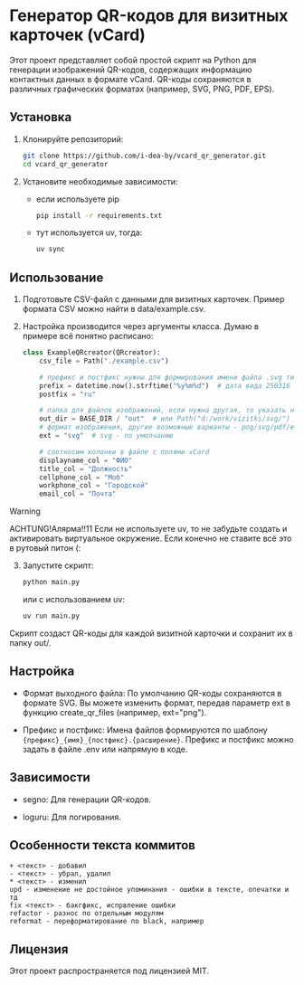 # Генератор QR-кодов для визитных карточек (vCard)

Этот проект представляет собой простой скрипт на Python для генерации изображений QR-кодов, содержащих информацию контактных данных в формате vCard. QR-коды сохраняются в различных графических форматах (например, SVG, PNG, PDF, EPS).

## Установка

1. Клонируйте репозиторий:

   ```bash
   git clone https://github.com/i-dea-by/vcard_qr_generator.git
   cd vcard_qr_generator
   ```

2. Установите необходимые зависимости:

    - если используете pip
        ```bash
        pip install -r requirements.txt
        ```
    - тут используется uv, тогда:
        ```bash
        uv sync
        ```


## Использование

1. Подготовьте CSV-файл с данными для визитных карточек. Пример формата CSV можно найти в data/example.csv.

2. Настройка производится через аргументы класса. Думаю в примере всё понятно расписано:

    ```python
    class ExampleQRcreator(QRcreator):
        csv_file = Path("./example.csv")

        # префикс и постфикс нужны для формирования имени файла .svg типа: OUT_DIR/231015_FIO_ru.svg
        prefix = datetime.now().strftime("%y%m%d")  # дата вида 250316
        postfix = "ru"

        # папка для файлов изображений, если нужна другая, то указать напрямую
        out_dir = BASE_DIR / "out"  # или Path("d:/work/vizitki/svg/")
        # формат изображения, другие возможные варианты - png/svg/pdf/eps
        ext = "svg"  # svg - по умолчанию

        # соотносим колонки в файле с полями vCard
        displayname_col = "ФИО"
        title_col = "Должность"
        cellphone_col = "Моб"
        workphone_col = "Городской"
        email_col = "Почта"
    ```

> [!WARNING]
> ACHTUNG!Алярма!!11 Если не используете uv, то не забудьте создать и активировать виртуальное окружение. Если конечно не ставите всё это в рутовый питон (:
3. Запустите скрипт:

    ```bash
    python main.py
    ```

    или с использованием uv:

    ```bash
    uv run main.py
    ```

Скрипт создаст QR-коды для каждой визитной карточки и сохранит их в папку out/.


## Настройка

- Формат выходного файла: По умолчанию QR-коды сохраняются в формате SVG. Вы можете изменить формат, передав параметр ext в функцию create_qr_files (например, ext="png").

- Префикс и постфикс: Имена файлов формируются по шаблону `{префикс}_{имя}_{постфикс}.{расширение}`. Префикс и постфикс можно задать в файле .env или напрямую в коде.


## Зависимости

- segno: Для генерации QR-кодов.

- loguru: Для логирования.


## Особенности текста коммитов

```
+ <текст> - добавил
- <текст> - убрал, удалил
* <текст> - изменил
upd - изменение не достойное упоминания - ошибки в тексте, опечатки и тд
fix <текст> - бакгфикс, испрвление ошибки
refactor - разнос по отдельным модулям
reformat - переформатирование по black, например
```

## Лицензия

Этот проект распространяется под лицензией MIT.
